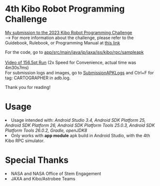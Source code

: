 # 4th Kibo Robot Programming Challenge
<u>My submission to the 2023 <a href=https://jaxa.krpc.jp/>Kibo Robot Programming Challenge</a></u><br>
--> For more information about the challenge, please refer to the Guidebook, Rulebook, or Programming Manual at <a href=https://jaxa.krpc.jp/download>this link</a>

For the code, go to <a href=app/src/main/java/jp/jaxa/iss/kibo/rpc/sampleapk>app/src/main/java/jp/jaxa/iss/kibo/rpc/sampleapk</a><br>
<br>
<a href=https://streamable.com/lxrv9x>Video of 156.5pt Run</a> (2x Speed for Convenience, actual time was 4m30s7ms)<br>
For submission logs and images, go to <a href=SubmissionAPKLogs/>SubmissionAPKLogs</a> and Ctrl+F for tag: CARTOGRAPHER in adb.log. 

Thank you for reading!

# Usage
<li>Usage intended with:<i> Android Studio 3.4, Android SDK Platform 25, Android SDK Platform 26, Android SDK Platform Tools 25.0.3, Android SDK Platform Tools 26.0.2, Gradle, openJDK8</i></li>
<li>Only works with <b>app module</b> apk build in Android Studio, with the 4th Kibo RPC simulator. </li>

# Special Thanks
<li>NASA and NASA Office of Stem Engagement</li>
<li>JAXA and Kibo/Astrobee Teams</u></li>


